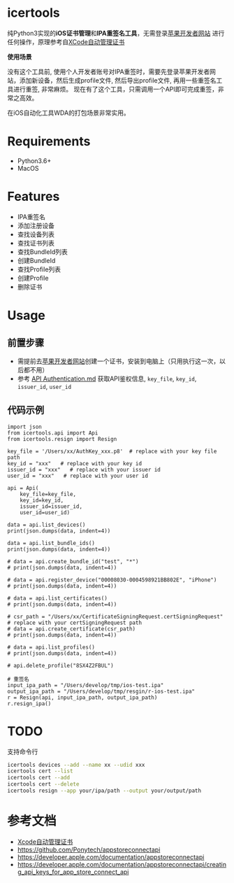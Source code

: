 # icertools

纯Python3实现的**iOS证书管理**和**IPA重签名工具**，无需登录[苹果开发者网站](https://developer.apple.com/account/resources/devices/list) 进行任何操作，原理参考自[XCode自动管理证书](https://www.jianshu.com/p/035ae1f1e563)

**使用场景**

没有这个工具前, 使用个人开发者账号对IPA重签时，需要先登录苹果开发者网站，添加新设备，然后生成profile文件, 然后导出profile文件, 再用一些重签名工具进行重签, 非常麻烦。 现在有了这个工具，只需调用一个API即可完成重签，非常之高效。

在iOS自动化工具WDA的打包场景非常实用。


# Requirements

- Python3.6+
- MacOS


# Features

- IPA重签名
- 添加注册设备
- 查找设备列表
- 查找证书列表
- 查找BundleId列表
- 创建BundleId
- 查找Profile列表
- 创建Profile
- 删除证书


# Usage
## 前置步骤
- 需提前去[苹果开发者网站](https://developer.apple.com/account/resources/devices/list)创建一个证书，安装到电脑上（只用执行这一次，以后都不用）
- 参考 [API Authentication.md](/docs/Authentication.md) 获取API鉴权信息, `key_file`, `key_id`, `issuer_id`, `user_id`

## 代码示例

```python3
import json
from icertools.api import Api
from icertools.resign import Resign

key_file = '/Users/xx/AuthKey_xxx.p8'  # replace with your key file path
key_id = "xxx"   # replace with your key id
issuer_id = "xxx"   # replace with your issuer id
user_id = "xxx"   # replace with your user id

api = Api(
    key_file=key_file,
    key_id=key_id,
    issuer_id=issuer_id,
    user_id=user_id)

data = api.list_devices()
print(json.dumps(data, indent=4))

data = api.list_bundle_ids()
print(json.dumps(data, indent=4))

# data = api.create_bundle_id("test", "*")
# print(json.dumps(data, indent=4))

# data = api.register_device("00008030-0004598921BB802E", "iPhone")
# print(json.dumps(data, indent=4))

# data = api.list_certificates()
# print(json.dumps(data, indent=4))

# csr_path = "/Users/xx/CertificateSigningRequest.certSigningRequest"    # replace with your certSigningRequest path
# data = api.create_certificate(csr_path)
# print(json.dumps(data, indent=4))

# data = api.list_profiles()
# print(json.dumps(data, indent=4))

# api.delete_profile("8SX4Z2FBUL")

# 重签名
input_ipa_path = "/Users/develop/tmp/ios-test.ipa"
output_ipa_path = "/Users/develop/tmp/resgin/r-ios-test.ipa"
r = Resign(api, input_ipa_path, output_ipa_path)
r.resign_ipa()
```


# TODO
支持命令行
```bash
icertools devices --add --name xx --udid xxx
icertools cert --list
icertools cert --add
icertools cert --delete
icertools resign --app your/ipa/path --output your/output/path
```

# 参考文档
- [Xcode自动管理证书](https://www.jianshu.com/p/035ae1f1e563)
- https://github.com/Ponytech/appstoreconnectapi
- https://developer.apple.com/documentation/appstoreconnectapi
- https://developer.apple.com/documentation/appstoreconnectapi/creating_api_keys_for_app_store_connect_api